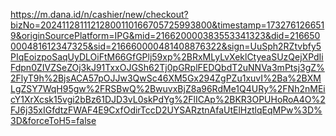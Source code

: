 https://m.dana.id/n/cashier/new/checkout?bizNo=20241128111212800110166705725993800&timestamp=1732761266519&originSourcePlatform=IPG&mid=216620000383553341323&did=216650000481612347325&sid=216660000481408876322&sign=UuSph2RZtvbfy5PIqEoizpoSaqUyDLOiFtM66GfGPlj59xp%2BRxMLyLvXeklCtyeaSUzQejXPdIiFdpn0ZIVZSeZOj3kJ91TxxOJGSh62Tj0pGRplFEDQbdT2uNNVa3mPtsj3gZ%2FlyT9h%2BjsACA57pOJJw3QwSc46XM5Gx294ZgPZu1xuvI%2Ba%2BXMLgZSY7WqH95gw%2FRSBwQ%2BwuvxBjZ8a96RdMe1Q4URy%2FNh2nMEicY1XrXcsk15vgi2bBz61DJD3vL0skPdYg%2FlICAp%2BKR3OPUHoRoA4O%2FJ6j35xIGfdtzFWAF4E9CxfOdirTccD2UYSARztnAfaUtElHztlqEqMPw%3D%3D&forceToH5=false
